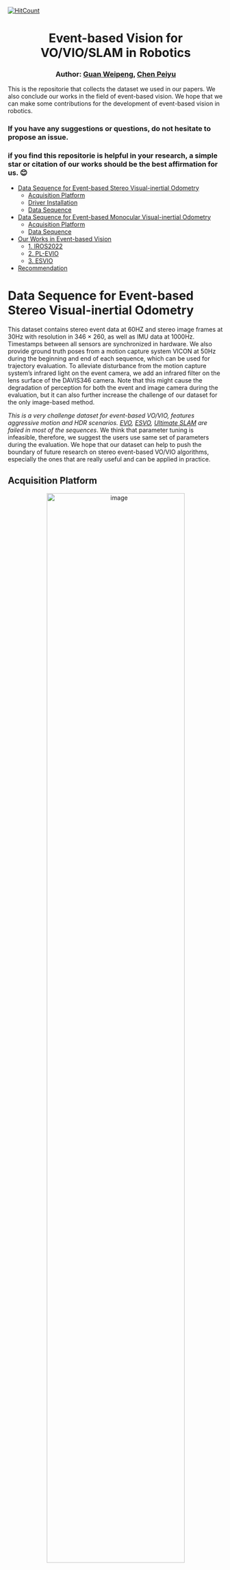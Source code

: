 [![HitCount](https://hits.dwyl.com/arclab-hku/Event_based_VO-VIO-SLAM.svg?style=flat-square)](http://hits.dwyl.com/arclab-hku/Event_based_VO-VIO-SLAM)

<div align="center">

# Event-based Vision for VO/VIO/SLAM in Robotics

### Author: [Guan Weipeng](https://scholar.google.com/citations?hl=zh-CN&user=fUU5Cv0AAAAJ), [Chen Peiyu](https://github.com/cpymaple)
</div>

This is the repositorie that collects the dataset we used in our papers.
We also conclude our works in the field of event-based vision.
We hope that we can make some contributions for the development of event-based vision in robotics.

### If you have any suggestions or questions, do not hesitate to propose an issue. 

### if you find this repositorie is helpful in your research, a simple star or citation of our works should be the best affirmation for us. :blush: 


- [Data Sequence for Event-based Stereo Visual-inertial Odometry](#Data-sequence-for-event-based-stereo-visual-inertial-odometry)
  - [Acquisition Platform](#acquisition-platform)
  - [Driver Installation](#driver-installation)
  - [Data Sequence](#data-sequence)
- [Data Sequence for Event-based Monocular Visual-inertial Odometry](#Data-sequence-for-event-based-monocular-visual-inertial-odometry)
  - [Acquisition Platform](#acquisition-platform-1)
  - [Data Sequence](#data-sequence-1)
- [Our Works in Event-based Vision](#our-works-in-event-based-vision)
  - [1. IROS2022](#1-iros2022)
  - [2. PL-EVIO](#2-pl-evio)
  - [3. ESVIO](#3-esvio)
- [Recommendation](#recommendation)


# Data Sequence for Event-based Stereo Visual-inertial Odometry
This dataset contains stereo event data at 60HZ and stereo image frames at 30Hz with resolution in 346 × 260, as well as IMU data at 1000Hz. 
Timestamps between all sensors are synchronized in hardware. 
We also provide ground truth poses from a motion capture system VICON at 50Hz during the beginning and end of each sequence, which can be used for trajectory evaluation.
To alleviate disturbance from the motion capture system’s infrared light on the event camera, we add an infrared filter on the lens surface of the DAVIS346 camera.
Note that this might cause the degradation of perception for both the event and image camera during the evaluation, but it can also further increase the challenge of our dataset for the only image-based method.

*This is a very challenge dataset for event-based VO/VIO, features aggressive motion and HDR scenarios. [EVO](https://github.com/uzh-rpg/rpg_dvs_evo_open), [ESVO](https://github.com/HKUST-Aerial-Robotics/ESVO), [Ultimate SLAM](https://github.com/uzh-rpg/rpg_ultimate_slam_open) are failed in most of the sequences*.
We think that parameter tuning is infeasible, therefore, we suggest the users use same set of parameters during the evaluation.
We hope that our dataset can help to push the boundary of future research on stereo event-based VO/VIO algorithms, especially the ones that are really useful and can be applied in practice.

## Acquisition Platform
<div align="center">
<a target="_blank"><img src="ESVIO/quadrotor_flight.jpg" alt="image" width="80%" /></a>
<p> The Platform for Data Collection </p>
</div> 

* The configuration file is in [link](https://github.com/arclab-hku/Datasequence_Event_based_SLAM/tree/main/ESVIO)
* The DAVIS comprises an image camera and event camera on the same pixel array, thus calibration can be done using standard image-based methods, such as [Kalibr](https://github.com/ethz-asl/kalibr)
* We also provide the rosbag (including the event, image, IMU measurements) for camera and IMU calibration: [Rosbag1]() (for the IMU calibration of our DAVIS), [Rosbag2]() (for camera-IMU calibration of our DAVIS).
* [Event Camera Calibration using Kalibr and imu_utils](https://blog.csdn.net/gwplovekimi/article/details/120948986)

## Driver Installation
We thanks the [rpg_dvs_ros](https://github.com/uzh-rpg/rpg_dvs_ros) for intructions of event camera driver.
<!-- We modified the source code of the [rpg_dvs_ros](https://github.com/uzh-rpg/rpg_dvs_ros) with consistent image size. -->
We add the function of the hardware synchronized for stereo setup, the source code is available in [link](https://github.com/arclab-hku/Event_based_VO-VIO-SLAM/blob/main/driver%20code).
After installing the driver, the user can directly run the following command to run your stereo event camera:
~~~
roslaunch stereo_davis_open.launch
~~~

Tips: Users need to adjust the lens of the camera, such as the focal length, aperture.
Filters are needed for avoiding the interfere from infrared light under the motion capture system.
For the dvxplorer, the sensitive of event generation should be set, e.g. `bias_sensitivity`.
Users can visualize the event streams to see whether it is similiar to the edge map of the testing environments, and then fine-tune it.
Otherwise, the event sensor would output noise and is useless just like [M2DGR](https://github.com/SJTU-ViSYS/M2DGR).

## Data Sequence

In our VICON room:

<div align="center">

Sequence Name|Collection Date|Total Size|Duration|Features|Rosbag
:--|:--:|:--:|:--:|:--:|:--:
hku_agg_translation|---|3.63g|---|aggressive|[Rosbag](https://connecthkuhk-my.sharepoint.com/:u:/g/personal/chenpyhk_connect_hku_hk/EfM2ytBNx7dIiIX4QkMQVGIBzVtMHEf4pl4EWA81iQZKEw?e=T6RA57)
hku_agg_rotation|---|3.70g|---|aggressive|[Rosbag](https://connecthkuhk-my.sharepoint.com/:u:/g/personal/chenpyhk_connect_hku_hk/ER6-1BaiPJVOjlyG0Pau-vAB3oJ8eHK7hTVb2GmOUTjMpg?e=SQdYxH)
hku_agg_flip|---|3.71g|---|aggressive|[Rosbag](https://connecthkuhk-my.sharepoint.com/:u:/g/personal/chenpyhk_connect_hku_hk/EVPphYktymhEh4xF6Bp-S1EBdmHVj-YlBeDK1iu4_CakMg?e=6LuKuv)
hku_agg_walk|---|4.52g|---|aggressive|[Rosbag](https://connecthkuhk-my.sharepoint.com/:u:/g/personal/chenpyhk_connect_hku_hk/EYK8-WqZ001Pg6Kzdrau4NQBO7k21gahDB-22l1nyeKPkg?e=4pm4me)
hku_hdr_circle|---|2.91g|---|hdr|[Rosbag](https://connecthkuhk-my.sharepoint.com/:u:/g/personal/chenpyhk_connect_hku_hk/EZSKnWsvcbJHn9n0C69xAaUBtW7rnvBC7K59hximA8VrWg?e=TkgRye)
hku_hdr_slow|---|4.61g|---|hdr|[Rosbag](https://connecthkuhk-my.sharepoint.com/:u:/g/personal/chenpyhk_connect_hku_hk/EfLPELUuMHtOhFilZytwbPkB0wKAoi7YcJP8ERG2f2HrSA?e=PuLVxP)
hku_hdr_tran_rota|---|3.37g|---|aggressive & hdr|[Rosbag](https://connecthkuhk-my.sharepoint.com/:u:/g/personal/chenpyhk_connect_hku_hk/ERcfiPRffxJIjTVtZFADEZ8BnlC7vYTULNfi3myBM-17rA?e=d5lJuJ)
hku_hdr_agg|---|4.43g|---|aggressive & hdr|[Rosbag](https://connecthkuhk-my.sharepoint.com/:u:/g/personal/chenpyhk_connect_hku_hk/EZnpX0eqUc5MsR_mkNi7IEsBbLOI_GM9NRZebZvRQZHYEQ?e=qDGvN5)
hku_dark_normal|---|4.24g|---|dark & hdr|[Rosbag](https://connecthkuhk-my.sharepoint.com/:u:/g/personal/chenpyhk_connect_hku_hk/Edhb8MveJlVEhnltVt4vBIsB2kJu3K4t8dW1MTLgsJ5gLQ?e=wqwzNs)

</div>

Outdoor large-scale (outdoor without ground truth):

The path length of this data sequence is about 1866m, which covers the place around 310m in length, 170m in width, and 55m in height changes, from Loke Yew Hall to the Eliot Hall and back to the Loke Yew Hall in HKU campus.
That would be a nice travel for your visiting the HKU :heart_eyes: Try it！

<div align="center">
  
Sequence Name|Collection Date|Total Size|Duration|Features|Rosbag
:--|:--:|:--:|:--:|:--:|:--:
hku_outdoor_large-scale|2022-11|67.4g|34.9minutes|Indoor+outdoor; large-scale|[Rosbag](https://connecthkuhk-my.sharepoint.com/:u:/g/personal/chenpyhk_connect_hku_hk/EaqqkI6DvapGsJ0PiYtYSXYBdgUM4szEKdozxklqfBDRcg?e=rHaYXr)
  
</div>

Modified VECtor Dataset:

[VECtor dataset](https://star-datasets.github.io/vector/) covering the full spectrum of motion dynamics, environment complexities, and illumination conditions for both small and large-scale scenarios.
We modified the frequency of the event_left and event_right (60Hz) and the message format from "prophesee_event_msgs/EventArray" to "dvs_msgs/EventArray" in the [VECtor dataset](https://star-datasets.github.io/vector/), so that there is more event information in each frame and we can extract effective point and line features from the event stream. We release this modified VECtor Dataset to facilitate research on event camera. For the convenience of the user, we also fuse the individual rosbag from different sensors together (left_camera, right_camera, left_event, right_event, imu, groundtruth).
<div align="center">

Sequence Name|Collection Date|Total Size|Duration|Features|Rosbag
:--|:--:|:--:|:--:|:--:|:--:
board-slow|---|3.18g|---|---|[Rosbag](https://connecthkuhk-my.sharepoint.com/:u:/g/personal/chenpyhk_connect_hku_hk/EQcIz-Kf18pMl301YDr8KhQBfeziKZlb1zRBMWZBIezKLg?e=GTWE3t)
corner-slow|---|3.51g|---|---|[Rosbag](https://connecthkuhk-my.sharepoint.com/:u:/g/personal/chenpyhk_connect_hku_hk/ET0mYH9gDkVHuBmveuxPa8MB__oW7ti6H4a_JxduDglICw?e=TNMkyl)
robot-normal|---|3.39g|---|---|[Rosbag](https://connecthkuhk-my.sharepoint.com/:u:/g/personal/chenpyhk_connect_hku_hk/EUwmAXpA39hIvMTRIJvcZhQBBrj95f6E-MhKkVuvovqadw?e=mLFIcb)
robot-fast|---|4.23g|---|---|[Rosbag](https://connecthkuhk-my.sharepoint.com/:u:/g/personal/chenpyhk_connect_hku_hk/EUxG6axtQJxEquh79ZXDsX8BhhGq3QwRjW4MBz8xTXgPcg?e=In6eTJ)
desk-normal|---|8.82g|---|---|[Rosbag](https://connecthkuhk-my.sharepoint.com/:u:/g/personal/chenpyhk_connect_hku_hk/ESIpNEnxygNIhevd_2eMx3IB8a2qke2CqFWI6E_tCsN39Q?e=dtsnNu)
desk-fast|---|10.9g|---|---|[Rosbag](https://connecthkuhk-my.sharepoint.com/:u:/g/personal/chenpyhk_connect_hku_hk/EbtCM0It1R1FlEBk7XrcyWYB_CmOMNWtgL-8oGGg0uGylA?e=53WJlT)
sofa-normal|---|10.8g|---|---|[Rosbag](https://connecthkuhk-my.sharepoint.com/:u:/g/personal/chenpyhk_connect_hku_hk/EURPc2bQMkhOqw-ppGHPfqkBSCTLLucJCPHS53KZiJq9NA?e=147MeU)
sofa-fast|---|6.7g|---|---|[Rosbag](https://connecthkuhk-my.sharepoint.com/:u:/g/personal/chenpyhk_connect_hku_hk/ETQ16aZMg_RKqD7r7rTzpzUB3L1RNrUsxOqP2StB8PSPtA?e=Zh32Mn)
mountain-normal|---|10.9g|---|---|[Rosbag](https://connecthkuhk-my.sharepoint.com/:u:/g/personal/chenpyhk_connect_hku_hk/EfXGQD3k9uJDpgE6dkdo1-4BOueKcH3gLV-Y5mxZ6J-FlA?e=Lk6pht)
mountain-fast|---|16.6g|---|---|[Rosbag](https://connecthkuhk-my.sharepoint.com/:u:/g/personal/chenpyhk_connect_hku_hk/ERy_KiwAVmRHuHpMfNEruRkB3N8AKNcoz4PhM-D3BNVYhg?e=6Yuuau)
hdr-normal|---|7.73g|---|---|[Rosbag](https://connecthkuhk-my.sharepoint.com/:u:/g/personal/chenpyhk_connect_hku_hk/Ea0NpmfVv1ZPuzuMji23zugBwcAx5jpk1AIWSdsyOwJwCA?e=viYiOp)
hdr-fast|---|13.1g|---|---|[Rosbag](https://connecthkuhk-my.sharepoint.com/:u:/g/personal/chenpyhk_connect_hku_hk/ERggGm5O8mZKgMFcRGL9PrMBTerkSbiNZujROqQtUqBeNg?e=xCMtrZ)
corridors-dolly|---|7.78g|---|---|[Rosbag](https://connecthkuhk-my.sharepoint.com/:u:/g/personal/chenpyhk_connect_hku_hk/Ebd9sRvWt5NDuQm98pFt2moB8tUBXW6jVe5KEnzIu5QVhQ?e=G4PgKQ)
corridors-walk|---|8.56g|---|---|[Rosbag](https://connecthkuhk-my.sharepoint.com/:u:/g/personal/chenpyhk_connect_hku_hk/EagcclyPjMRPsTjM_0DtE-wBhZKCGiIXFHggPAWiX-OaBw?e=VMgWiE)
school-dolly|---|12.0g|---|---|[Rosbag](https://connecthkuhk-my.sharepoint.com/:u:/g/personal/chenpyhk_connect_hku_hk/EX4nOOrn0SFDrn14xncjINYBJA-YGjucLRUaJtEisoU8AQ?e=Tu3bAv)
school-scooter|---|5.91g|---|---|[Rosbag](https://connecthkuhk-my.sharepoint.com/:u:/g/personal/chenpyhk_connect_hku_hk/EXrOFgvdxh5Oja9wi7Kin_4Bbzgc15QtFkjYjVCqy20xWg?e=V5hiMq)
units-dolly|---|18.5g|---|---|[Rosbag](https://connecthkuhk-my.sharepoint.com/:u:/g/personal/chenpyhk_connect_hku_hk/Ea-XpjMCUoJDuAQ9mwVo6IcBzYTz-twRRL2VfQmfUkq02g?e=yJ9VSb)
units-scooter|---|11.6g|---|---|[Rosbag](https://connecthkuhk-my.sharepoint.com/:u:/g/personal/chenpyhk_connect_hku_hk/ERKuQIFBDP5FgxA_fqkTP0MB8xsVJ9l3aVUlDGjoZIK1bQ?e=FL3yDk)

</div>




# Data Sequence for Event-based Monocular Visual-inertial Odometry
You can use these data sequence to test your monocular EVIO in different resolution event cameras.
The DAVIS346 (346x260) and DVXplorer (640x480) are attached together (shown in Figure) for facilitating comparison. 
All the sequences are recorded in HDR scenarios with very low illumination or strong illumination changes through switching the strobe flash on and off.
We also provide indoor and outdoor large-scale data sequence.

## Acquisition Platform

<div align="center">
<a target="_blank"><img src="IROS2022/sensor_setup.png" alt="image" width="100%" /></a>
<p> The Platform for Data Collection </p>
</div>

* The configuration file is in [link](https://github.com/arclab-hku/Datasequence_Event_based_SLAM/tree/main/IROS2022)


## Data Sequence
With VICON as ground truth:

<div align="center">

Sequence Name|Collection Date|Total Size|Duration|Features|Rosbag
:--|:--:|:--:|:--:|:--:|:--:
vicon_aggressive_hdr|2021-12|23.0g|---|HDR, Aggressive Motion|[Rosbag](https://connecthkuhk-my.sharepoint.com/:u:/g/personal/wpguan_connect_hku_hk/ESxBPJlRT4FApeMZgwvAo4YBuAhoOT5tcb_A9dAvPSEeeg?e=CRDVrD)
vicon_dark1|2021-12|10.5g|---|HDR|[Rosbag](https://connecthkuhk-my.sharepoint.com/:u:/g/personal/wpguan_connect_hku_hk/EaY7bfm8ZytGvlFP3v1TNHgBXMubjQvjiuoiZVqqEmA2jA?e=OyZyyU)
vicon_dark2|2021-12|16.6g|---|HDR|[Rosbag](https://connecthkuhk-my.sharepoint.com/:u:/g/personal/wpguan_connect_hku_hk/Ed1hZLF4mOJJlz8nuk92evYByN9PkbrJE_xS8yuKy14ZUg?e=gYqWbg)
vicon_darktolight1|2021-12|17.2g|---|HDR|[Rosbag](https://connecthkuhk-my.sharepoint.com/:u:/g/personal/wpguan_connect_hku_hk/EQwioJi0GqlKmc7j4BcDyQEB-YrX6HSk_FsEavKFYoihYw?e=24ZYdR)
vicon_darktolight2|2021-12|14.4g|---|HDR|[Rosbag](https://connecthkuhk-my.sharepoint.com/:u:/g/personal/wpguan_connect_hku_hk/EWLO58HfLOxNpFdEQzJgZaoBq4Mo74ceZGcgUYlMLhUJbg?e=JNjn1x)
vicon_hdr1|2021-12|13.7g|---|HDR|[Rosbag](https://connecthkuhk-my.sharepoint.com/:u:/g/personal/wpguan_connect_hku_hk/EfGW22iMVwZEoVCOdZ9cuHYB2_ZUXR0VA4QJBrRZMftzjA?e=BSuYih)
vicon_hdr2|2021-12|16.9g|---|HDR|[Rosbag](https://connecthkuhk-my.sharepoint.com/:u:/g/personal/wpguan_connect_hku_hk/EVUTYAGK1a9HslLSffS3y9gBMQZYoZVxWPwaQUGLXzqVHQ?e=9N2zxZ)
vicon_hdr3|2021-12|11.0g|---|HDR|[Rosbag](https://connecthkuhk-my.sharepoint.com/:u:/g/personal/wpguan_connect_hku_hk/Eafi0sYdsrpBrkbDt06gqf4BDAj8_MvzTETE1Kx8E6dpSA?e=3GC44d)
vicon_hdr4|2021-12|19.6g|---|HDR|[Rosbag](https://connecthkuhk-my.sharepoint.com/:u:/g/personal/wpguan_connect_hku_hk/EXt_PrUjWgxNimNDCH9oM2gBcypymHdVrMh5r0hQf1AdAA?e=cUfNMA)
vicon_lighttodark1|2021-12|17.0g|---|HDR|[Rosbag](https://connecthkuhk-my.sharepoint.com/:u:/g/personal/wpguan_connect_hku_hk/EfOYBysbkRtApSy6-qaMHVEBO7z92UZiQRRhYWnzCW-M1Q?e=sdvcV4)
vicon_lighttodark2|2021-12|12.0g|---|HDR|[Rosbag](https://connecthkuhk-my.sharepoint.com/:u:/g/personal/wpguan_connect_hku_hk/EXjiHBhmoMlOvtP_T-WP2sgBhJKu9oL9ZpMUIOq-trG4ww?e=rAnaKQ)

</div>

indoor (no ground truth):

<div align="center">

Sequence Name|Collection Date|Total Size|Duration|Features|Rosbag
:--|:--:|:--:|:--:|:--:|:--:
indoor_aggressive_hdr_1|2021-12|16.62g|---|HDR, Aggressive Motion|[Rosbag](https://drive.google.com/file/d/1dG7wVXdXIdvE-i1PGtUx5OcVMGyTeUkF/view?usp=share_link)
indoor_aggressive_hdr_2|2021-12|15.66g|---|HDR, Aggressive Motion|[Rosbag](https://drive.google.com/file/d/15I709SGwTDspI6P89jxrm3gLenlSVInW/view?usp=sharing)
indoor_aggressive_test_1|2021-12|17.94g|---|Aggressive Motion|[Rosbag](https://drive.google.com/file/d/1Ch-OruuoJXHmrUE8Q-k_IzWWPkd_QTL-/view?usp=sharing)
indoor_aggressive_test_2|2021-12|8.385g|---|Aggressive Motion|[Rosbag](https://drive.google.com/file/d/1wvTuUtc0Xpj7Q9UJAEfezIt4EH5o9hjI/view?usp=sharing)
indoor_1|2021-12|3.45g|---|---|[Rosbag](https://drive.google.com/file/d/1VL30PRG9COkfXx924n0Jmv24xnPHzGwT/view?usp=share_link)
indoor_2|2021-12|5.31g|---|---|[Rosbag](https://drive.google.com/file/d/1uA1S3Vn3jJmFdE3IiIvzBihPpBYb-Dme/view?usp=share_link)
indoor_3|2021-12|5.28g|---|---|[Rosbag](https://drive.google.com/file/d/1mYZi7uyXi9v8BOPFe_byK3QbQ9v4Ip1r/view?usp=share_link)
indoor_4|2021-12|6.72g|---|---|[Rosbag](https://drive.google.com/file/d/1HbEPansHpFVjlVgwNYs_E4crdFiAfm8c/view?usp=share_link)
indoor_5|2021-12|13.79g|---|---|[Rosbag](https://drive.google.com/file/d/1UI4WwjdUwBmGcJfTBE4G-DdmVsvLeaUh/view?usp=share_link)
indoor_6|2021-12|20.39g|---|---|[Rosbag](https://drive.google.com/file/d/1KFrplYO86H1U6k00vFGc1pIK4onLUbjv/view?usp=share_link)

</div>

Outdoor (no ground truth):

<div align="center">

Sequence Name|Collection Date|Total Size|Duration|Features|Rosbag
:--|:--:|:--:|:--:|:--:|:--:
indoor_outdoor_1|2021-12|20.87g|---|******|[Rosbag](https://drive.google.com/file/d/1xUJOpk8o2g56yISKmgySs0C0qQGA3QkM/view?usp=share_link)
indoor_outdoor_2|2021-12|39.5g|---|******|[Rosbag](https://drive.google.com/file/d/1wrwE4zPDtmW5I0Rs5dH8RlCLKxobsIyA/view?usp=share_link)
outdoor_1|2021-12|5.52g|---|******|[Rosbag](https://drive.google.com/file/d/1F82KOmjODJCDOvERApJiChYgkwtlEHo4/view?usp=share_link)
outdoor_2|2021-12|5.27g|---|******|[Rosbag](https://drive.google.com/file/d/1yHX4LFosASry8AxO7VpPHB3bKLXmUrGJ/view?usp=share_link)
outdoor_3|2021-12|6.83g|---|******|[Rosbag](https://drive.google.com/file/d/1UodGUbVTm0NK8M7MzcK7pB7yGp1klXX5/view?usp=share_link)
outdoor_4|2021-12|7.28g|---|******|[Rosbag](https://drive.google.com/file/d/1Jx09q7K09VwXjUSnf3-B9RLoYIRiOtM6/view?usp=share_link)
outdoor_5|2021-12|7.26g|---|******|[Rosbag](https://drive.google.com/file/d/1IB7dqqqPIZ2M-qwswaxtvTC0tCo-Ebwa/view?usp=share_link)
outdoor_6|2021-12|5.38g|---|******|[Rosbag](https://drive.google.com/file/d/1IVV65qDk4CodTYc8AHn6KcT03xIpZtXZ/view?usp=share_link)
outdoor_round1|2021-12|11.27g|---|******|[Rosbag](https://drive.google.com/file/d/1yBzT7xPi_O2WWVjRa-x1LEgGDT-dr6IL/view?usp=share_link)
outdoor_round2|2021-12|13.34g|---|******|[Rosbag](https://drive.google.com/file/d/1W9zR2y_EnLA-MWoJjJQZIlYbj0320C3g/view?usp=share_link)
outdoor_round3|2021-12|37.26g|---|******|[Rosbag](https://drive.google.com/file/d/1_EXmjIWtX4jWt2h3zjU3gO93JKxye_IQ/view?usp=share_link)

</div>

On quadrotor platform (sample sequence in our PL-EVIO work):

We also provide the data squences that are collected in the flighting quadrotor platform using DAVIS346.

<div align="center">
<a target="_blank"><img src="PL-EVIO/sensor_setup.jpg" alt="image" width="100%" /></a>
<p> The Platform for Data Collection </p>
</div>

* The configuration file is in [link](https://github.com/arclab-hku/Datasequence_Event_based_SLAM/tree/main/PL-EVIO)

<div align="center">

Sequence Name|Collection Date|Total Size|Duration|Features|Rosbag
:--|:--:|:--:|:--:|:--:|:--:
Vicon_dvs_fix_eight|2022-08|1.08g|---|quadrotor flighting|[Rosbag](https://connecthkuhk-my.sharepoint.com/:u:/g/personal/wpguan_connect_hku_hk/EeObT20UhbdDpemA3ZFwn7oB0UmbAmgqVObiQYwlZiBQCQ?e=j5H4ZU)
Vicon_dvs_varing_eight|2022-08|1.48g|---|quadrotor flighting|[Rosbag](https://connecthkuhk-my.sharepoint.com/:u:/g/personal/wpguan_connect_hku_hk/EWZPnY_Jr1lBiS2uglBysOIBEKdnHyyIGFqgg_oiVXT0BQ?e=UgrBCm)
outdoor_large_scale1|2022-08|9.38g|16 minutes|******|[Rosbag](https://connecthkuhk-my.sharepoint.com/:u:/g/personal/chenpyhk_connect_hku_hk/EY7bTDAc6T5KkRgSB_VhhqYBnVdBYE80dJHwil7sVAeLMw?e=SN4PVU)
outdoor_large_scale2|2022-08|9.34g|16 minutes|******|[Rosbag](https://connecthkuhk-my.sharepoint.com/:u:/g/personal/chenpyhk_connect_hku_hk/EQ5iXzEXjOFNvbqTMuuK03UBkcY7lDOCRuX0HwyZpR2blw?e=cCJQsu)

</div>

# Our Works in Event-based Vision
## 1. IROS2022
This work proposed pruely event-based visual inertial odometry (VIO).
* PDF can be downloaded in [here](https://github.com/arclab-hku/Event_based_VO-VIO-SLAM/blob/main/IROS2022/Monocular%20Event%20Visual%20Inertial%20Odometry%20Based%20on%20Event-Corner%20Using%20Sliding%20Windows%20Graph-Based%20Optimization.pdf)
* Code is available in [here](https://github.com/arclab-hku/EVIO/tree/evio_mono_noetic)

<div align="center">
<a href="https://b23.tv/Xe8MZyt" target="_blank"><img src="IROS2022/cover.jpg" alt="video" width="100%" /></a>
<p> Demo Video (click the image to open) </p>
</div>

~~~
@inproceedings{GWPHKU:EVIO,
  title={Monocular Event Visual Inertial Odometry based on Event-corner using Sliding Windows Graph-based Optimization},
  author={Guan, Weipeng and Lu, Peng},
  booktitle={2022 IEEE/RSJ International Conference on Intelligent Robots and Systems (IROS)},
  pages={2438-2445},
  year={2022},
  organization={IEEE}
}
~~~

## 2. PL-EVIO 
This work proposed the event-based VIO framework with point and line features, including: pruely event (PL-EIO) and event+image (PL-EVIO).
* PDF can be downloaded in [here]()
* An extended version of our PL-EVIO: realizing high-accurate 6-DoF pose tracking and 3D semi-dense mapping (monocular event only) can be seen in [Link](https://www.bilibili.com/video/BV1924y1y7pn/?spm_id_from=333.999.0.0&vd_source=a88e426798937812a8ffc1a9be5a3cb7)
* Code is available in [here](https://github.com/arclab-hku/EVIO/tree/PL-EIO)

<div align="center">
<a href="https://b23.tv/OE3QM6j" target="_blank"><img src="PL-EVIO/cover.jpg" alt="video" width="100%" /></a>
<p> Demo Video (click the image to open) </p>
</div>

<div align="center">
<a href="https://www.bilibili.com/video/BV1i24y1R7KV/?spm_id_from=333.999.list.card_archive.click&vd_source=a88e426798937812a8ffc1a9be5a3cb7" target="_blank"><img src="PL-EVIO/flip.jpg" alt="video" width="100%" /></a>
<p> Onboard Quadrotor Flip using Our PL-EVIO (click the image to open) </p>
</div>

~~~
@article{PL-EVIO,
  title={PL-EVIO: Robust Monocular Event-based Visual Inertial Odometry with Point and Line Features},
  author={Guan, Weipeng and Chen, Peiyu and Xie, Yuhan and Lu, Peng},
  journal={arXiv preprint arXiv:2209.12160},
  year={2022}
}
~~~

## 3. ESVIO
This work proposed the first stereo event-based visual inertial odometry framework.
* PDF can be downloaded in [here](https://arxiv.org/abs/2212.13184)
* Code is available in [here](https://github.com/arclab-hku/ESVIO)

<div align="center">
<a href="https://www.bilibili.com/video/BV1ve4y1M7v4/?share_source=copy_web&vd_source=a722388e07ea53f32d00aed0a0117f3c" target="_blank"><img src="ESVIO/ESVIO_hdr_flight _gif.gif" alt="video" width="100%" /></a>
<p> Onboard Quadrotor Flight using Our ESVIO as State Estimator (click the gif to open)</p>
</div>

~~~
 Coming soon
~~~



# Recommendation
* More demo of event-based VO/VIO/SLAM can be seen in our bilibili [Guan Weipeng](https://space.bilibili.com/499377825?spm_id_from=333.1007.0.0) & [Chen Peiyu](https://space.bilibili.com/279299582/?spm_id_from=333.999.0.0)
* [Survey on Event-based 3D Reconstruction](https://www.bilibili.com/video/BV1mm4y1c7Rp/?spm_id_from=333.999.0.0)
* [Event Camera Calibration using dv-gui](https://blog.csdn.net/gwplovekimi/article/details/121637241?spm=1001.2014.3001.5501)
* [Event Camera Calibration using Kalibr and imu_utils](https://blog.csdn.net/gwplovekimi/article/details/120948986)
* [Event Camera Simulation in Gazebo](https://blog.csdn.net/gwplovekimi/article/details/120347034?spm=1001.2014.3001.5502)
* The survey when I first meet "Event Camera" can be seen in [Blog](https://blog.csdn.net/gwplovekimi/article/details/115908307?spm=1001.2014.3001.5502)
* [Event-based Vision Resources](https://github.com/uzh-rpg/event-based_vision_resources)
* [The course: Event-based Robot Vision, by Prof. Guillermo Gallego](https://www.youtube.com/playlist?list=PL03Gm3nZjVgUFYUh3v5x8jVonjrGfcal8)
* Useful tools:
   - https://github.com/TimoStoff/event_utils
   - https://github.com/tub-rip/events_viz



# LICENSE
This repositorie is licensed under MIT license. International License and is provided for academic purpose. If you are interested in our project for commercial purposes, please contact [Dr. Peng LU](https://arclab.hku.hk/People.html) for further communication.
